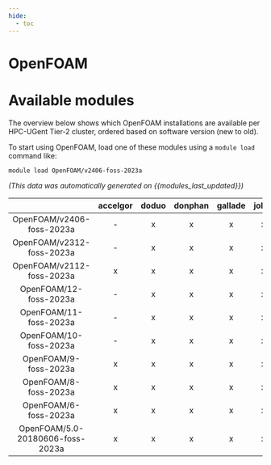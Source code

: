 ```yaml
---
hide:
  - toc
---
```


OpenFOAM
========

# Available modules


The overview below shows which OpenFOAM installations are available per HPC-UGent Tier-2 cluster, ordered based on software version (new to old).

To start using OpenFOAM, load one of these modules using a `module load` command like:

```shell
module load OpenFOAM/v2406-foss-2023a
```

*(This data was automatically generated on {{modules_last_updated}})*  

| |accelgor|doduo|donphan|gallade|joltik|shinx|
| :---: | :---: | :---: | :---: | :---: | :---: | :---: |
|OpenFOAM/v2406-foss-2023a|-|x|x|x|x|-|
|OpenFOAM/v2312-foss-2023a|-|x|x|x|x|x|
|OpenFOAM/v2112-foss-2023a|x|x|x|x|x|x|
|OpenFOAM/12-foss-2023a|-|x|x|x|x|x|
|OpenFOAM/11-foss-2023a|-|x|x|x|x|x|
|OpenFOAM/10-foss-2023a|-|x|x|x|x|x|
|OpenFOAM/9-foss-2023a|x|x|x|x|x|x|
|OpenFOAM/8-foss-2023a|x|x|x|x|x|x|
|OpenFOAM/6-foss-2023a|x|x|x|x|x|x|
|OpenFOAM/5.0-20180606-foss-2023a|x|x|x|x|x|x|

